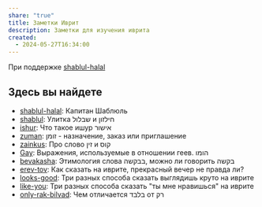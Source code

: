 ```yaml
---
share: "true"
title: Заметки Иврит
description: Заметки для изучения иврита
created:
  - 2024-05-27T16:34:00
---
```

При поддержке [shablul-halal](./shablul-halal.md)
## Здесь вы найдете
- [shablul-halal](./shablul-halal.md): Капитан Шаблюль
- [shablul](./shablul.md): Улитка שבלול и חילזון
- [ishur](./ishur.md): Что такое ишур אישור
- [zuman](./zuman.md): זומן - назначение, заказ или приглашение
- [zainkus](./zainkus.md): Про слово זין и קוס
- [Gay](./Gay.md): Выражения, используемые в отношении геев. הומו
- [bevakasha](./bevakasha.md): Этимология слова בבקשה, можно ли говорить בקשה
- [erev-tov](./erev-tov.md): Как сказать на иврите, прекрасный вечер не правда ли?
- [looks-good](./looks-good.md): Три разных способа сказать выглядишь круто на иврите
- [like-you](./like-you.md): Три разных способа сказать "ты мне нравишься" на иврите
- [only-rak-bilvad](./only-rak-bilvad.md): Чем отличается בלבד от רק



